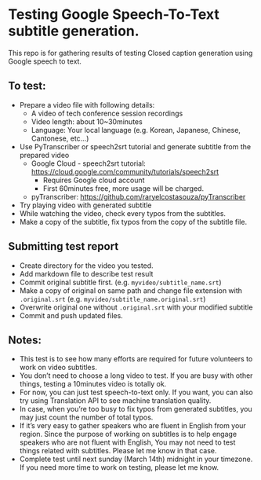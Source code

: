 # Testing Google Speech-To-Text subtitle generation.

This repo is for gathering results of testing Closed caption generation using Google speech to text.

## To test:
- Prepare a video file with following details:
    - A video of tech conference session recordings
    - Video length: about 10~30minutes
    - Language: Your local language (e.g. Korean, Japanese, Chinese, Cantonese, etc…)
- Use PyTranscriber or speech2srt tutorial and generate subtitle from the prepared video
    - Google Cloud - speech2srt tutorial: https://cloud.google.com/community/tutorials/speech2srt
        - Requires Google cloud account
        - First 60minutes free, more usage will be charged.
    - pyTranscriber: https://github.com/raryelcostasouza/pyTranscriber
- Try playing video with generated subtitle
- While watching the video, check every typos from the subtitles.
- Make a copy of the subtitle, fix typos from the copy of the subtitle file.

## Submitting test report
- Create directory for the video you tested.
- Add markdown file to describe test result
- Commit original subtitle first. (e.g. `myvideo/subtitle_name.srt`)
- Make a copy of original on same path and change file extension with `.original.srt` (e.g. `myvideo/subtitle_name.original.srt`)
- Overwrite original one without `.original.srt` with your modified subtitle
- Commit and push updated files.

## Notes:
- This test is to see how many efforts are required for future volunteers to work on video subtitles.
- You don’t need to choose a long video to test. If you are busy with other things, testing a 10minutes video is totally ok.
- For now, you can just test speech-to-text only. If you want, you can also try using Translation API to see machine translation quality.
- In case, when you’re too busy to fix typos from generated subtitles, you may just count the number of total typos.
- If it’s very easy to gather speakers who are fluent in English from your region. Since the purpose of working on subtitles is to help engage speakers who are not fluent with English, You may not need to test things related with subtitles. Please let me know in that case.
- Complete test until next sunday (March 14th) midnight in your timezone. If you need more time to work on testing, please let me know.
